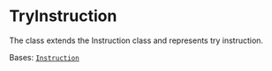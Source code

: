 # TryInstruction

The class extends the Instruction class and represents try instruction.



Bases: [`Instruction`](../)
